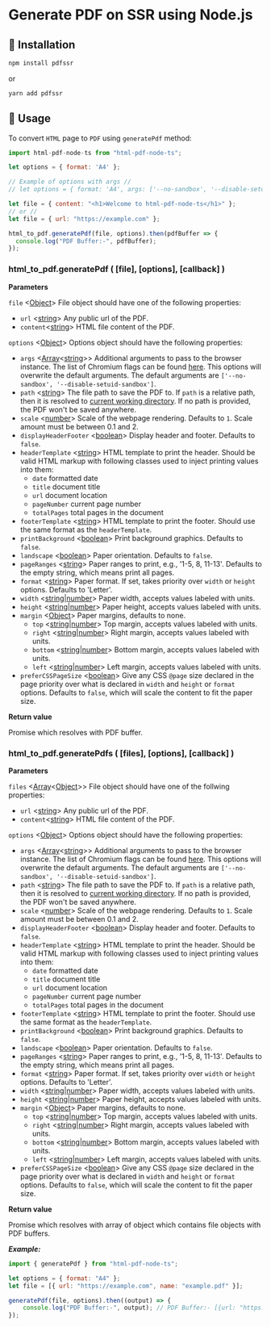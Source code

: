 # Generate PDF on SSR using Node.js

## 🚀 Installation

```sh
npm install pdfssr
```

or

```sh
yarn add pdfssr
```

## 🧱 Usage

To convert `HTML` page to `PDF` using `generatePdf` method:

```js
import html-pdf-node-ts from "html-pdf-node-ts";

let options = { format: 'A4' };

// Example of options with args //
// let options = { format: 'A4', args: ['--no-sandbox', '--disable-setuid-sandbox'] };

let file = { content: "<h1>Welcome to html-pdf-node-ts</h1>" };
// or //
let file = { url: "https://example.com" };

html_to_pdf.generatePdf(file, options).then(pdfBuffer => {
  console.log("PDF Buffer:-", pdfBuffer);
});
```

### html_to_pdf.generatePdf ( [file], [options], [callback] )

**Parameters**

`file` <[Object](https://developer.mozilla.org/en-US/docs/Web/JavaScript/Reference/Global_Objects/Object "Object")> File object should have one of the following properties:

- `url` <[string](https://developer.mozilla.org/en-US/docs/Web/JavaScript/Data_structures#String_type "String")> Any public url of the PDF.
- `content`<[string](https://developer.mozilla.org/en-US/docs/Web/JavaScript/Data_structures#String_type "String")> HTML file content of the PDF.

`options` <[Object](https://developer.mozilla.org/en-US/docs/Web/JavaScript/Reference/Global_Objects/Object "Object")> Options object should have the following properties:

- `args` <[Array](https://developer.mozilla.org/en-US/docs/Web/JavaScript/Reference/Global_Objects/Array "Array")<[string](https://developer.mozilla.org/en-US/docs/Web/JavaScript/Data_structures#String_type "String")>> Additional arguments to pass to the browser instance. The list of Chromium flags can be found [here](http://peter.sh/experiments/chromium-command-line-switches/). This options will overwrite the default arguments. The default arguments are `['--no-sandbox', '--disable-setuid-sandbox']`.
- `path` <[string](https://developer.mozilla.org/en-US/docs/Web/JavaScript/Data_structures#String_type "String")> The file path to save the PDF to. If `path` is a relative path, then it is resolved to [current working directory](https://nodejs.org/api/process.html#process_process_cwd). If no path is provided, the PDF won't be saved anywhere.
- `scale` <[number](https://developer.mozilla.org/en-US/docs/Web/JavaScript/Data_structures#Number_type "Number")> Scale of the webpage rendering. Defaults to `1`. Scale amount must be between 0.1 and 2.
- `displayHeaderFooter` <[boolean](https://developer.mozilla.org/en-US/docs/Web/JavaScript/Data_structures#Boolean_type "Boolean")> Display header and footer. Defaults to `false`.
- `headerTemplate` <[string](https://developer.mozilla.org/en-US/docs/Web/JavaScript/Data_structures#String_type "String")> HTML template to print the header. Should be valid HTML markup with following classes used to inject printing values into them:
  - `date` formatted date
  - `title` document title
  - `url` document location
  - `pageNumber` current page number
  - `totalPages` total pages in the document
- `footerTemplate` <[string](https://developer.mozilla.org/en-US/docs/Web/JavaScript/Data_structures#String_type "String")> HTML template to print the footer. Should use the same format as the `headerTemplate`.
- `printBackground` <[boolean](https://developer.mozilla.org/en-US/docs/Web/JavaScript/Data_structures#Boolean_type "Boolean")> Print background graphics. Defaults to `false`.
- `landscape` <[boolean](https://developer.mozilla.org/en-US/docs/Web/JavaScript/Data_structures#Boolean_type "Boolean")> Paper orientation. Defaults to `false`.
- `pageRanges` <[string](https://developer.mozilla.org/en-US/docs/Web/JavaScript/Data_structures#String_type "String")> Paper ranges to print, e.g., '1-5, 8, 11-13'. Defaults to the empty string, which means print all pages.
- `format` <[string](https://developer.mozilla.org/en-US/docs/Web/JavaScript/Data_structures#String_type "String")> Paper format. If set, takes priority over `width` or `height` options. Defaults to 'Letter'.
- `width` <[string](https://developer.mozilla.org/en-US/docs/Web/JavaScript/Data_structures#String_type "String")|[number](https://developer.mozilla.org/en-US/docs/Web/JavaScript/Data_structures#Number_type "Number")> Paper width, accepts values labeled with units.
- `height` <[string](https://developer.mozilla.org/en-US/docs/Web/JavaScript/Data_structures#String_type "String")|[number](https://developer.mozilla.org/en-US/docs/Web/JavaScript/Data_structures#Number_type "Number")> Paper height, accepts values labeled with units.
- `margin` <[Object](https://developer.mozilla.org/en-US/docs/Web/JavaScript/Reference/Global_Objects/Object "Object")> Paper margins, defaults to none.
  - `top` <[string](https://developer.mozilla.org/en-US/docs/Web/JavaScript/Data_structures#String_type "String")|[number](https://developer.mozilla.org/en-US/docs/Web/JavaScript/Data_structures#Number_type "Number")> Top margin, accepts values labeled with units.
  - `right` <[string](https://developer.mozilla.org/en-US/docs/Web/JavaScript/Data_structures#String_type "String")|[number](https://developer.mozilla.org/en-US/docs/Web/JavaScript/Data_structures#Number_type "Number")> Right margin, accepts values labeled with units.
  - `bottom` <[string](https://developer.mozilla.org/en-US/docs/Web/JavaScript/Data_structures#String_type "String")|[number](https://developer.mozilla.org/en-US/docs/Web/JavaScript/Data_structures#Number_type "Number")> Bottom margin, accepts values labeled with units.
  - `left` <[string](https://developer.mozilla.org/en-US/docs/Web/JavaScript/Data_structures#String_type "String")|[number](https://developer.mozilla.org/en-US/docs/Web/JavaScript/Data_structures#Number_type "Number")> Left margin, accepts values labeled with units.
- `preferCSSPageSize` <[boolean](https://developer.mozilla.org/en-US/docs/Web/JavaScript/Data_structures#Boolean_type "Boolean")> Give any CSS `@page` size declared in the page priority over what is declared in `width` and `height` or `format` options. Defaults to `false`, which will scale the content to fit the paper size.

**Return value**

Promise which resolves with PDF buffer.

### html_to_pdf.generatePdfs ( [files], [options], [callback] )

**Parameters**

`files` <[Array](https://developer.mozilla.org/en-US/docs/Web/JavaScript/Reference/Global_Objects/Array "Array")<[Object](https://developer.mozilla.org/en-US/docs/Web/JavaScript/Reference/Global_Objects/Object "Object")>> File object should have one of the follwing properties:

- `url` <[string](https://developer.mozilla.org/en-US/docs/Web/JavaScript/Data_structures#String_type "String")> Any public url of the PDF.
- `content`<[string](https://developer.mozilla.org/en-US/docs/Web/JavaScript/Data_structures#String_type "String")> HTML file content of the PDF.

`options` <[Object](https://developer.mozilla.org/en-US/docs/Web/JavaScript/Reference/Global_Objects/Object "Object")> Options object should have the following properties:

- `args` <[Array](https://developer.mozilla.org/en-US/docs/Web/JavaScript/Reference/Global_Objects/Array "Array")<[string](https://developer.mozilla.org/en-US/docs/Web/JavaScript/Data_structures#String_type "String")>> Additional arguments to pass to the browser instance. The list of Chromium flags can be found [here](http://peter.sh/experiments/chromium-command-line-switches/). This options will overwrite the default arguments. The default arguments are `['--no-sandbox', '--disable-setuid-sandbox']`.
- `path` <[string](https://developer.mozilla.org/en-US/docs/Web/JavaScript/Data_structures#String_type "String")> The file path to save the PDF to. If `path` is a relative path, then it is resolved to [current working directory](https://nodejs.org/api/process.html#process_process_cwd). If no path is provided, the PDF won't be saved anywhere.
- `scale` <[number](https://developer.mozilla.org/en-US/docs/Web/JavaScript/Data_structures#Number_type "Number")> Scale of the webpage rendering. Defaults to `1`. Scale amount must be between 0.1 and 2.
- `displayHeaderFooter` <[boolean](https://developer.mozilla.org/en-US/docs/Web/JavaScript/Data_structures#Boolean_type "Boolean")> Display header and footer. Defaults to `false`.
- `headerTemplate` <[string](https://developer.mozilla.org/en-US/docs/Web/JavaScript/Data_structures#String_type "String")> HTML template to print the header. Should be valid HTML markup with following classes used to inject printing values into them:
  - `date` formatted date
  - `title` document title
  - `url` document location
  - `pageNumber` current page number
  - `totalPages` total pages in the document
- `footerTemplate` <[string](https://developer.mozilla.org/en-US/docs/Web/JavaScript/Data_structures#String_type "String")> HTML template to print the footer. Should use the same format as the `headerTemplate`.
- `printBackground` <[boolean](https://developer.mozilla.org/en-US/docs/Web/JavaScript/Data_structures#Boolean_type "Boolean")> Print background graphics. Defaults to `false`.
- `landscape` <[boolean](https://developer.mozilla.org/en-US/docs/Web/JavaScript/Data_structures#Boolean_type "Boolean")> Paper orientation. Defaults to `false`.
- `pageRanges` <[string](https://developer.mozilla.org/en-US/docs/Web/JavaScript/Data_structures#String_type "String")> Paper ranges to print, e.g., '1-5, 8, 11-13'. Defaults to the empty string, which means print all pages.
- `format` <[string](https://developer.mozilla.org/en-US/docs/Web/JavaScript/Data_structures#String_type "String")> Paper format. If set, takes priority over `width` or `height` options. Defaults to 'Letter'.
- `width` <[string](https://developer.mozilla.org/en-US/docs/Web/JavaScript/Data_structures#String_type "String")|[number](https://developer.mozilla.org/en-US/docs/Web/JavaScript/Data_structures#Number_type "Number")> Paper width, accepts values labeled with units.
- `height` <[string](https://developer.mozilla.org/en-US/docs/Web/JavaScript/Data_structures#String_type "String")|[number](https://developer.mozilla.org/en-US/docs/Web/JavaScript/Data_structures#Number_type "Number")> Paper height, accepts values labeled with units.
- `margin` <[Object](https://developer.mozilla.org/en-US/docs/Web/JavaScript/Reference/Global_Objects/Object "Object")> Paper margins, defaults to none.
  - `top` <[string](https://developer.mozilla.org/en-US/docs/Web/JavaScript/Data_structures#String_type "String")|[number](https://developer.mozilla.org/en-US/docs/Web/JavaScript/Data_structures#Number_type "Number")> Top margin, accepts values labeled with units.
  - `right` <[string](https://developer.mozilla.org/en-US/docs/Web/JavaScript/Data_structures#String_type "String")|[number](https://developer.mozilla.org/en-US/docs/Web/JavaScript/Data_structures#Number_type "Number")> Right margin, accepts values labeled with units.
  - `bottom` <[string](https://developer.mozilla.org/en-US/docs/Web/JavaScript/Data_structures#String_type "String")|[number](https://developer.mozilla.org/en-US/docs/Web/JavaScript/Data_structures#Number_type "Number")> Bottom margin, accepts values labeled with units.
  - `left` <[string](https://developer.mozilla.org/en-US/docs/Web/JavaScript/Data_structures#String_type "String")|[number](https://developer.mozilla.org/en-US/docs/Web/JavaScript/Data_structures#Number_type "Number")> Left margin, accepts values labeled with units.
- `preferCSSPageSize` <[boolean](https://developer.mozilla.org/en-US/docs/Web/JavaScript/Data_structures#Boolean_type "Boolean")> Give any CSS `@page` size declared in the page priority over what is declared in `width` and `height` or `format` options. Defaults to `false`, which will scale the content to fit the paper size.

**Return value**

Promise which resolves with array of object which contains file objects with PDF buffers.

**_Example:_**

```js
import { generatePdf } from "html-pdf-node-ts";

let options = { format: "A4" };
let file = [{ url: "https://example.com", name: "example.pdf" }];

generatePdf(file, options).then((output) => {
	console.log("PDF Buffer:-", output); // PDF Buffer:- [{url: "https://example.com", name: "example.pdf", buffer: <PDF buffer>}]
});
```

